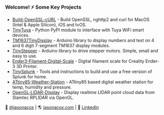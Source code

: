 ### Welcome! ⚡ Some Key Projects

- [Build-OpenSSL-cURL](https://github.com/jasonacox/Build-OpenSSL-cURL) - Build OpenSSL, nghttp2 and curl for MacOS (Intel & Apple Silicon), iOS and tvOS.
- [TinyTuya](https://github.com/jasonacox/tinytuya) - Python PyPI module to interface with Tuya WiFi smart devices.
- [TM1637TinyDisplay](https://github.com/jasonacox/TM1637TinyDisplay) - Arduino library to display numbers and text on 4 and 6 digit 7-segment TM1637 display modules.
- [TinyStepper](https://github.com/jasonacox/TinyStepper) - Arduino library to drive stepper motors. Simple, small and easy to use.
- [Ender3-Filament-Digital-Scale](https://github.com/jasonacox/Ender3-Filament-Digital-Scale) - Digital filament scale for Creality Ender-3 3D Printer.
- [TinySplunk](https://github.com/jasonacox/TinySplunk) - Tools and instructions to build and use a free version of Splunk for home.
- [ATtiny85-Weather-Station](https://github.com/jasonacox/ATtiny85-Weather-Station) - ATtiny85 based digital weather station for temp, humidity and pressure.
- [OpenGL-LIDAR-Display](https://github.com/jasonacox/OpenGL-LIDAR-Display) - Display realtime LIDAR point cloud data from Slamtec RPLIDAR via OpenGL.

💬 [@jasonacox](https://twitter.com/jasonacox) | 🌎 [jasonacox.com](https://www.jasonacox.com/) | 🔗 [LinkedIn](https://www.linkedin.com/in/jasoncox3/) 
<!--
**jasonacox/jasonacox** is a ✨ _special_ ✨ repository because its `README.md` (this file) appears on your GitHub profile.

Here are some ideas to get you started:

- 🔭 I’m currently working on ...
- 🌱 I’m currently learning ...
- 👯 I’m looking to collaborate on ...
- 🤔 I’m looking for help with ...
- 💬 Ask me about ...
- 📫 How to reach me: ...
- 😄 Pronouns: ...
- ⚡ Fun fact: ...
-->
